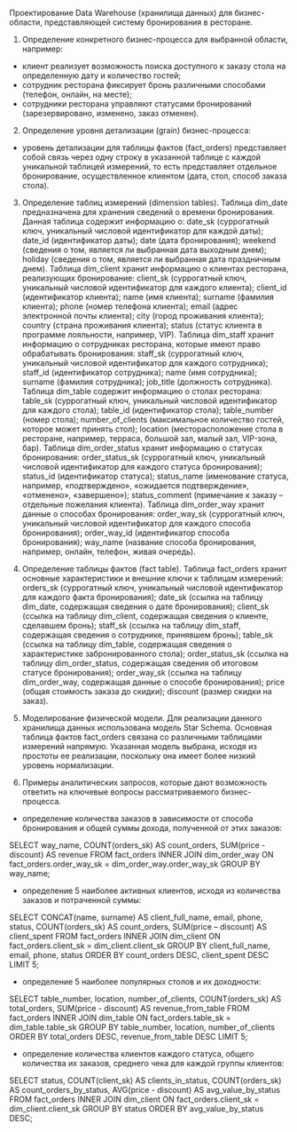 Проектирование Data Warehouse (хранилища данных) для бизнес-области, представляющей систему бронирования в ресторане.

1. Определение конкретного бизнес-процесса для выбранной области, например:
- клиент реализует возможность поиска доступного к заказу стола на определенную дату и количество гостей;
- сотрудник ресторана фиксирует бронь различными способами (телефон, онлайн, на месте);
- сотрудники ресторана управляют статусами бронирований (зарезервировано, изменено, заказ отменен).

2. Определение уровня детализации (grain) бизнес-процесса:
- уровень детализации для таблицы фактов (fact_orders) представляет собой связь через одну строку в указанной таблице с каждой уникальной таблицей измерений, то есть представляет отдельное бронирование, осуществленное клиентом (дата, стол, способ заказа стола).

3. Определение таблиц измерений (dimension tables).
Таблица dim_date предназначена для хранения сведений о времени бронирования. Данная таблица содержит информацию о:
date_sk (суррогатный ключ, уникальный числовой идентификатор для каждой даты);
date_id (идентификатор даты);
date (дата бронирования);
weekend (сведения о том, является ли выбранная дата выходным днем);
holiday (сведения о том, является ли выбранная дата праздничным днем).
Таблица dim_client хранит информацию о клиентах ресторана, реализующих бронирование:
client_sk (суррогатный ключ, уникальный числовой идентификатор для каждого клиента);
client_id (идентификатор клиента);
name (имя клиента);
surname (фамилия клиента);
phone (номер телефона клиента);
email (адрес электронной почты клиента);
сity (город проживания клиента);
сountry (страна проживания клиента);
status (статус клиента в программе лояльности, например, VIP).
Таблица dim_staff хранит информацию о сотрудниках ресторана, которые имеют право обрабатывать бронирования:
staff_sk (суррогатный ключ, уникальный числовой идентификатор для каждого сотрудника);
staff_id (идентификатор сотрудника);
name (имя сотрудника);
surname (фамилия сотрудника);
job_title (должность сотрудника).
Таблица dim_table содержит информацию о столах ресторана:
table_sk (суррогатный ключ, уникальный числовой идентификатор для каждого стола);
table_id (идентификатор стола);
table_number (номер стола);
number_of_clients (максимальное количество гостей, которое может принять стол);
location (месторасположение стола в ресторане, например, терраса, большой зал, малый зал, VIP-зона, бар).
Таблица dim_order_status хранит информацию о статусах бронирования:
order_status_sk (суррогатный ключ, уникальный числовой идентификатор для каждого статуса бронирования);
status_id (идентификатор статуса);
status_name (именование статуса, например, «подтверждено», «ожидается подтверждение», «отменено», «завершено»);
status_comment (примечание к заказу – отдельные пожелания клиента).
Таблица dim_order_way хранит данные о способах бронирования:
order_way_sk (суррогатный ключ, уникальный числовой идентификатор для каждого способа бронирования);
order_way_id (идентификатор способа бронирования);
way_name (название способа бронирования, например, онлайн, телефон, живая очередь).

4. Определение таблицы фактов (fact table).
Таблица fact_orders хранит основные характеристики и внешние ключи к таблицам измерений:
orders_sk (суррогатный ключ, уникальный числовой идентификатор для каждого факта бронирования);
date_sk (ссылка на таблицу dim_date, содержащая сведения о дате бронирования);
client_sk (ссылка на таблицу dim_client, содержащая сведения о клиенте, сделавшем бронь);
staff_sk (ссылка на таблицу dim_staff, содержащая сведения о сотруднике, принявшем бронь);
table_sk (ссылка на таблицу dim_table, содержащая сведения о характеристике забронированного стола);
order_status_sk (ссылка на таблицу dim_order_status, содержащая сведения об итоговом статусе бронирования);
order_way_sk (ссылка на таблицу dim_order_way, содержащая данные о способе бронирования);
price (общая стоимость заказа до скидки);
discount (размер скидки на заказ).

5. Моделирование физической модели.
Для реализации данного хранилища данных использована модель Star Schema. Основная таблица фактов fact_orders связана со различными таблицами измерений напрямую.
Указанная модель выбрана, исходя из простоты ее реализации, поскольку она имеет более низкий уровень нормализации.

6. Примеры аналитических запросов, которые дают возможность ответить на ключевые вопросы рассматриваемого бизнес-процесса.
- определение количества заказов в зависимости от способа бронирования и общей суммы дохода, полученной от этих заказов:

SELECT way_name, COUNT(orders_sk) AS count_orders, SUM(price - discount) AS revenue
FROM fact_orders INNER JOIN dim_order_way ON fact_orders.order_way_sk = dim_order_way.order_way_sk
GROUP BY way_name;

- определение 5 наиболее активных клиентов, исходя из количества заказов и потраченной суммы:

SELECT CONCAT(name, surname) AS client_full_name, email, phone, status, COUNT(orders_sk) AS count_orders, SUM(price – discount) AS client_spent
FROM fact_orders INNER JOIN dim_client ON fact_orders.client_sk = dim_client.client_sk
GROUP BY client_full_name, email, phone, status
ORDER BY count_orders DESC, client_spent DESC
LIMIT 5;

- определение 5 наиболее популярных столов и их доходности:

SELECT table_number, location, number_of_clients, COUNT(orders_sk) AS total_orders, SUM(price - discount) AS revenue_from_table
FROM fact_orders INNER JOIN dim_table ON fact_orders.table_sk = dim_table.table_sk
GROUP BY table_number, location, number_of_clients
ORDER BY total_orders DESC, revenue_from_table DESC
LIMIT 5;

- определение количества клиентов каждого статуса, общего количества их заказов, среднего чека для каждой группы клиентов:

SELECT status, COUNT(client_sk) AS clients_in_status, COUNT(orders_sk) AS count_orders_by_status, AVG(price - discount) AS avg_value_by_status
FROM fact_orders INNER JOIN dim_client ON fact_orders.client_sk = dim_client.client_sk
GROUP BY status 
ORDER BY avg_value_by_status DESC;
